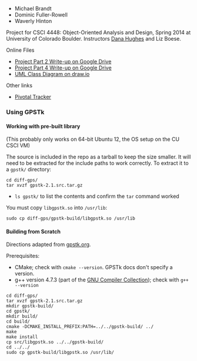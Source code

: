 * Michael Brandt
* Dominic Fuller-Rowell
* Waverly Hinton

Project for CSCI 4448: Object-Oriented Analysis and Design, Spring 2014 at University of Colorado Boulder. Instructors [Dana Hughes](https://github.com/danathughes) and Liz Boese.

Online Files
* [Project Part 2 Write-up on Google Drive](https://docs.google.com/document/d/11ZYlaCbc_-gzKwfqhztlTY8-qe2mE0jQOBmyxXgaEPE)
* [Project Part 4 Write-up on Google Drive](https://docs.google.com/document/d/1yLMd5OnVX_YpGLAsmxOOJYFe-SOqzFD0wAlEKY_cd3Y)
* [UML Class Diagram on draw.io](https://www.draw.io/#G0B1qTpXqWjW9sUVZBUms0VTJMQ1k)

Other links
* [Pivotal Tracker](https://www.pivotaltracker.com/s/projects/1056358)

### Using GPSTk

#### Working with pre-built library

(This probably only works on 64-bit Ubuntu 12, the OS setup on the CU CSCI VM)

The source is included in the repo as a tarball to keep the size smaller. It
will need to be extracted for the include paths to work correctly. To extract it
to a `gpstk/` directory:
```
cd diff-gps/
tar xvzf gpstk-2.1.src.tar.gz
```
* `ls gpstk/` to list the contents and confirm the `tar` command worked

You must copy `libgpstk.so` into `/usr/lib`:

`sudo cp diff-gps/gpstk-build/libgpstk.so /usr/lib`

#### Building from Scratch

Directions adapted from [gpstk.org](http://www.gpstk.org/bin/view/Documentation/BuildingGPSTkUnderUnix).

Prerequisites:
* CMake; check with `cmake --version`. GPSTk docs don't specify a version.
* g++ version 4.7.3 (part of the [GNU Compiler Collection](http://gcc.gnu.org/)); check with `g++ --version`

```
cd diff-gps/
tar xvzf gpstk-2.1.src.tar.gz
mkdir gpstk-build/
cd gpstk/
mkdir build/
cd build/
cmake -DCMAKE_INSTALL_PREFIX:PATH=../../gpstk-build/ ../
make
make install
cp src/libgpstk.so ../../gpstk-build/
cd ../../
sudo cp gpstk-build/libgpstk.so /usr/lib/
```
